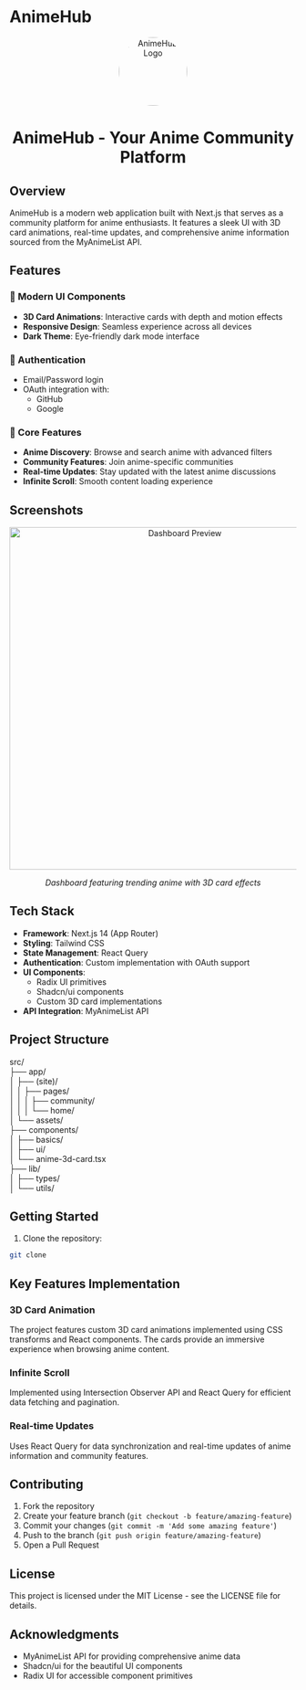 # AnimeHub

<div align="center">
  <img src="https://hebbkx1anhila5yf.public.blob.vercel-storage.com/logo-xDxKIwL6pL82JMIPzX2rqreFRXl05i.png" alt="AnimeHub Logo" width="120" height="120" style="border-radius: 50%;" />
  <h1>AnimeHub - Your Anime Community Platform</h1>
</div>

## Overview

AnimeHub is a modern web application built with Next.js that serves as a community platform for anime enthusiasts. It features a sleek UI with 3D card animations, real-time updates, and comprehensive anime information sourced from the MyAnimeList API.

## Features

### 🎨 Modern UI Components
- **3D Card Animations**: Interactive cards with depth and motion effects
- **Responsive Design**: Seamless experience across all devices
- **Dark Theme**: Eye-friendly dark mode interface

### 🔐 Authentication
- Email/Password login
- OAuth integration with:
  - GitHub
  - Google

### 📱 Core Features
- **Anime Discovery**: Browse and search anime with advanced filters
- **Community Features**: Join anime-specific communities
- **Real-time Updates**: Stay updated with the latest anime discussions
- **Infinite Scroll**: Smooth content loading experience

## Screenshots

<div align="center">
  <img src="https://hebbkx1anhila5yf.public.blob.vercel-storage.com/AttackOnTitan-bx7dJ4l2aVU9YJQGIXDyhJ9Hdx3Hd1.jpg" alt="Dashboard Preview" width="600" />
  <p><em>Dashboard featuring trending anime with 3D card effects</em></p>
</div>

## Tech Stack

- **Framework**: Next.js 14 (App Router)
- **Styling**: Tailwind CSS
- **State Management**: React Query
- **Authentication**: Custom implementation with OAuth support
- **UI Components**: 
  - Radix UI primitives
  - Shadcn/ui components
  - Custom 3D card implementations
- **API Integration**: MyAnimeList API

## Project Structure
src/<br>
├── app/<br>
│ ├── (site)/<br>
│ │ ├── pages/<br>
│ │ │ ├── community/<br>
│ │ │ └── home/<br>
│ └── assets/<br>
├── components/<br>
│ ├── basics/<br>
│ ├── ui/<br>
│ └── anime-3d-card.tsx<br>
├── lib/<br>
│ ├── types/<br>
│ └── utils/<br>


## Getting Started

1. Clone the repository:

```bash
git clone 
```

## Key Features Implementation

### 3D Card Animation
The project features custom 3D card animations implemented using CSS transforms and React components. The cards provide an immersive experience when browsing anime content.

### Infinite Scroll
Implemented using Intersection Observer API and React Query for efficient data fetching and pagination.

### Real-time Updates
Uses React Query for data synchronization and real-time updates of anime information and community features.

## Contributing

1. Fork the repository
2. Create your feature branch (`git checkout -b feature/amazing-feature`)
3. Commit your changes (`git commit -m 'Add some amazing feature'`)
4. Push to the branch (`git push origin feature/amazing-feature`)
5. Open a Pull Request

## License

This project is licensed under the MIT License - see the LICENSE file for details.

## Acknowledgments

- MyAnimeList API for providing comprehensive anime data
- Shadcn/ui for the beautiful UI components
- Radix UI for accessible component primitives